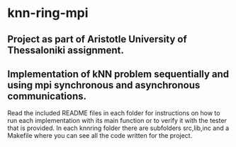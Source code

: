 # knn-ring-mpi
## Project as part of Aristotle University of Thessaloniki assignment.
## Implementation of kNN problem sequentially and using mpi synchronous and asynchronous communications.

Read the included README files in each folder for instructions on how to run each implementation with its main function or to verify it with the tester that is provided. In each knnring folder there are subfolders src,lib,inc and a Makefile where you can see all the code written for the project.
